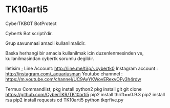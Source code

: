 # TK10arti5
CyberTKBOT
BotProtect

Cybertk Bot scripti'dir.

Grup savunmasi amacli kullanilmalidir.

Baska herhangi bir amacla kullanilmak icin duzenlenmesinden ve,
kullanilmasindan cybertk sorumlu degildir.

Iletisim ;
Line Account: http://line.me/ti/p/~cybertk0
Instagram account : http://instagram.com/_aquariusman
Youtube channnel : https://m.youtube.com/channel/UC9AyYKWovERexyOFy3h4rdw

Termux Commandlist;
pkg install python2 
pkg install git
git clone https://github.com/CyberTKR/TK10arti5
pip2 install thrift==0.9.3
pip2 install rsa
pip2 install requests
cd TK10arti5
python tkqrfive.py
